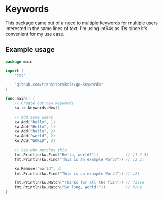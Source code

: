 # Keywords

This package came out of a need to multiple keywords for multiple users interested
in the same lines of text. I'm using int64s as IDs since it's convenient for my
use case.

## Example usage

```go
package main

import (
	"fmt"

	"github.com/transitorykris/go-keywords"
)

func main() {
	// Create our new keywords
	kw := keywords.New()

	// Add some users
	kw.Add("hello", 1)
	kw.Add("Hello", 1)
	kw.Add("hello", 2)
	kw.Add("world", 2)
	kw.Add("WORLD", 3)

	// See who matches this
	fmt.Println(kw.Find("Hello, world!"))            // [1 2 3]
	fmt.Println(kw.Find("This is an example World")) // [2 3]

	kw.Remove("world", 3)
	fmt.Println(kw.Find("This is an example World")) // [2]

	fmt.Println(kw.Match("Thanks for all the fish")) // false
	fmt.Println(kw.Match("So long, World!"))         // true
}
```
